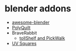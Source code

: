 # blender addons


- [awesome-blender](https://github.com/agmmnn/awesome-blender)
- [PolyQuilt](https://github.com/sakana3/PolyQuilt)
- BraveRabbit
    - [tollShelf and PickWalk](https://github.com/IngoClemens/blender)
- [UV Squares](https://github.com/Radivarig/UvSquares)

